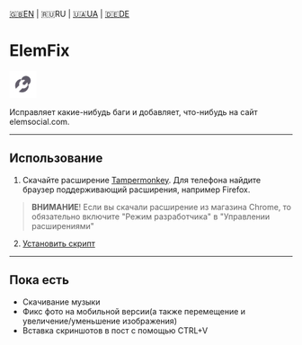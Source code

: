 [🇬🇧EN](https://github.com/Erinator-Lab/elemfix/) | 🇷🇺RU | [🇺🇦UA](https://github.com/Erinator-Lab/elemfix/blob/main/md_lang/UA.md) | [🇩🇪DE](https://github.com/Erinator-Lab/elemfix/blob/main/md_lang/DE.md)
# ElemFix
![icon](https://raw.githubusercontent.com/Erinator-Lab/elemfix/refs/heads/main/icon.png)

Исправляет какие-нибудь баги и добавляет, что-нибудь на сайт elemsocial.com.

---
## Использование
1) Скачайте расширение [Tampermonkey](https://tampermonkey.net/). Для телефона найдите браузер поддерживающий расширения, например Firefox.
>**ВНИМАНИЕ**! Если вы скачали расширение из магазина Chrome, то обязательно включите "Режим разработчика" в "Управлении расширениями"
2) [Установить скрипт](https://raw.githubusercontent.com/Erinator-Lab/elemfix/refs/heads/main/ElemFix.user.js)
---
## Пока есть
* Скачивание музыки
* Фикс фото на мобильной версии(а также перемещение и увеличение/уменьшение изображения)
* Вставка скриншотов в пост с помощью CTRL+V
